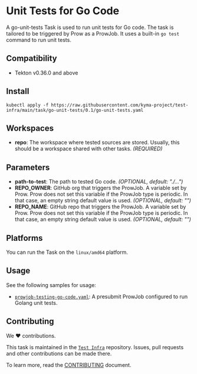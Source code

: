 # Unit Tests for Go Code

A go-unit-tests Task is used to run unit tests for Go code.
The task is tailored to be triggered by Prow as a ProwJob.
It uses a built-in `go test` command to run unit tests.

## Compatibility

- Tekton v0.36.0 and above

## Install

```shell
kubectl apply -f https://raw.githubusercontent.com/kyma-project/test-infra/main/task/go-unit-tests/0.1/go-unit-tests.yaml
```

## Workspaces

- **repo**: The workspace where tested sources are stored. Usually, this should be a workspace shared with other
  tasks. _(REQUIRED)_

## Parameters

- **path-to-test**: The path to tested Go code. _(OPTIONAL, default: "./...")_
- **REPO_OWNER**: GitHub org that triggers the ProwJob. A variable set by Prow. Prow does not set this variable if the
  ProwJob type is periodic. In that case, an empty string default value is used. _(OPTIONAL, default: "")_
- **REPO_NAME**: GitHub repo that triggers the ProwJob. A variable set by Prow. Prow does not set this variable if the
  ProwJob type is periodic. In that case, an empty string default value is used. _(OPTIONAL, default: "")_

## Platforms

You can run the Task on the `linux/amd64` platform.

## Usage

See the following samples for usage:

- [`prowjob-testing-go-code.yaml`](samples/prowjob-testing-go-code.yaml): A presubmit ProwJob configured to run Golang unit tests.

## Contributing

We ❤ contributions.

This task is maintained in the [`Test Infra`](https://github.com/kyma-project/test-infra) repository. Issues, pull requests
and other contributions can be made there.

To learn more, read the [CONTRIBUTING][contributing] document.

[contributing]: https://github.com/kyma-project/test-infra/blob/main/CONTRIBUTING.md
